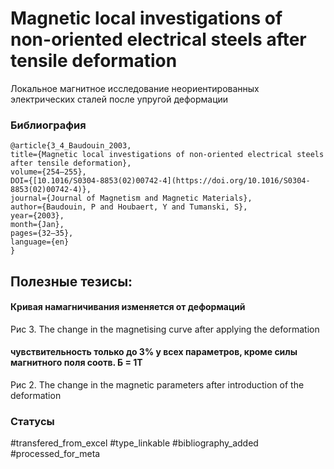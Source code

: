 # Magnetic local investigations of non-oriented electrical steels after tensile deformation

Локальное магнитное исследование неориентированных электрических сталей после упругой деформации

### Библиография
```
@article{3_4_Baudouin_2003,
title={Magnetic local investigations of non-oriented electrical steels after tensile deformation},
volume={254–255},
DOI={[10.1016/S0304-8853(02)00742-4](https://doi.org/10.1016/S0304-8853(02)00742-4)},
journal={Journal of Magnetism and Magnetic Materials},
author={Baudouin, P and Houbaert, Y and Tumanski, S},
year={2003},
month={Jan},
pages={32–35},
language={en}
}
```

## Полезные тезисы:


#### Кривая намагничивания изменяется от деформаций
Рис 3. The change in the magnetising curve after applying the
deformation

#### чувствительность только до 3% у всех параметров, кроме силы магнитного поля соотв. Б = 1Т
Рис 2. The change in the magnetic parameters after introduction
of the deformation

### Статусы
#transfered_from_excel 
#type_linkable
#bibliography_added
#processed_for_meta

